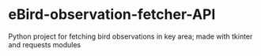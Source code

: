 # eBird-observation-fetcher-API
Python project for fetching bird observations in key area; made with tkinter and requests modules
